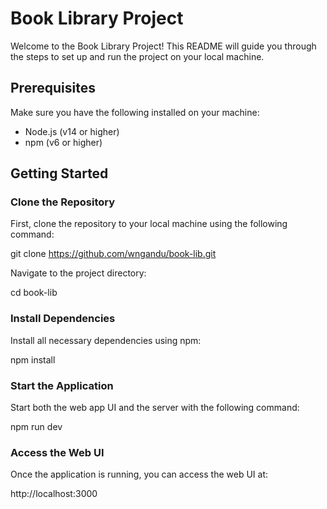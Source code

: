 # Book Library Project

Welcome to the Book Library Project! This README will guide you through the steps to set up and run the project on your local machine.

## Prerequisites

Make sure you have the following installed on your machine:
- Node.js (v14 or higher)
- npm (v6 or higher)

## Getting Started

### Clone the Repository

First, clone the repository to your local machine using the following command:

git clone https://github.com/wngandu/book-lib.git

Navigate to the project directory:

cd book-lib

### Install Dependencies

Install all necessary dependencies using npm:

npm install

### Start the Application

Start both the web app UI and the server with the following command:

npm run dev

### Access the Web UI

Once the application is running, you can access the web UI at:

http://localhost:3000

